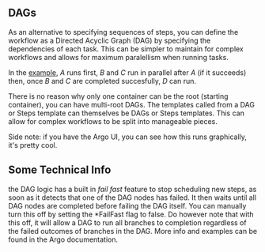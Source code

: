 ## DAGs
As an alternative to specifying sequences of steps, you can define the workflow as a Directed Acyclic Graph (DAG) by specifying the dependencies of each task. This can be simpler to maintain for complex workflows and allows for maximum paralellism when running tasks.

In the [example](example-wf.yml), *A* runs first, *B* and *C* run in parallel after *A* (if it succeeds) then, once *B* and *C* are completed succesfully, *D* can run.

There is no reason why only one container can be the root (starting container), you can have multi-root DAGs. The templates called from a DAG or Steps template can themselves be DAGs or Steps templates. This can allow for complex workflows to be split into manageable pieces.

Side note: if you have the Argo UI, you can see how this runs graphically, it's pretty cool.

## Some Technical Info
the DAG logic has a built in *fail fast* feature to stop scheduling new steps, as soon as it detects that one of the DAG nodes has failed. It then waits until all DAG nodes are completed before failing the DAG itself. You can manually turn this off by setting the *FailFast flag to false. Do however note that with this off, it will allow a DAG to run all branches to completion regardless of the failed outcomes of branches in the DAG. More info and examples can be found in the Argo documentation.